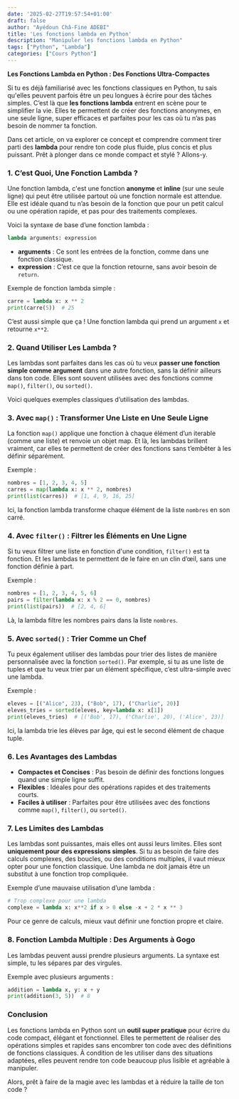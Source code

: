```yaml
---
date: '2025-02-27T19:57:54+01:00'
draft: false
author: "Ayédoun Châ-Fine ADEBI"
title: 'Les fonctions lambda en Python'
description: "Manipuler les fonctions lambda en Python"
tags: ["Python", "Lambda"]
categories: ["Cours Python"]
---
```


**Les Fonctions Lambda en Python : Des Fonctions Ultra-Compactes**

Si tu es déjà familiarisé avec les fonctions classiques en Python, tu sais qu'elles peuvent parfois être un peu longues à écrire pour des tâches simples. C’est là que **les fonctions lambda** entrent en scène pour te simplifier la vie. Elles te permettent de créer des fonctions anonymes, en une seule ligne, super efficaces et parfaites pour les cas où tu n’as pas besoin de nommer ta fonction.

Dans cet article, on va explorer ce concept et comprendre comment tirer parti des **lambda** pour rendre ton code plus fluide, plus concis et plus puissant. Prêt à plonger dans ce monde compact et stylé ? Allons-y.

### 1. **C’est Quoi, Une Fonction Lambda ?**

Une fonction lambda, c'est une fonction **anonyme** et **inline** (sur une seule ligne) qui peut être utilisée partout où une fonction normale est attendue. Elle est idéale quand tu n’as besoin de la fonction que pour un petit calcul ou une opération rapide, et pas pour des traitements complexes.

Voici la syntaxe de base d’une fonction lambda :

```python
lambda arguments: expression
```

- **arguments** : Ce sont les entrées de la fonction, comme dans une fonction classique.
- **expression** : C’est ce que la fonction retourne, sans avoir besoin de `return`.

Exemple de fonction lambda simple :

```python
carre = lambda x: x ** 2
print(carre(5))  # 25
```

C’est aussi simple que ça ! Une fonction lambda qui prend un argument `x` et retourne `x**2`.

### 2. **Quand Utiliser Les Lambda ?**

Les lambdas sont parfaites dans les cas où tu veux **passer une fonction simple comme argument** dans une autre fonction, sans la définir ailleurs dans ton code. Elles sont souvent utilisées avec des fonctions comme `map()`, `filter()`, ou `sorted()`.

Voici quelques exemples classiques d’utilisation des lambdas.

### 3. **Avec `map()` : Transformer Une Liste en Une Seule Ligne**

La fonction `map()` applique une fonction à chaque élément d’un iterable (comme une liste) et renvoie un objet map. Et là, les lambdas brillent vraiment, car elles te permettent de créer des fonctions sans t’embêter à les définir séparément.

Exemple :

```python
nombres = [1, 2, 3, 4, 5]
carres = map(lambda x: x ** 2, nombres)
print(list(carres))  # [1, 4, 9, 16, 25]
```

Ici, la fonction lambda transforme chaque élément de la liste `nombres` en son carré.

### 4. **Avec `filter()` : Filtrer les Éléments en Une Ligne**

Si tu veux filtrer une liste en fonction d'une condition, `filter()` est ta fonction. Et les lambdas te permettent de le faire en un clin d’œil, sans une fonction définie à part.

Exemple :

```python
nombres = [1, 2, 3, 4, 5, 6]
pairs = filter(lambda x: x % 2 == 0, nombres)
print(list(pairs))  # [2, 4, 6]
```

Là, la lambda filtre les nombres pairs dans la liste `nombres`.

### 5. **Avec `sorted()` : Trier Comme un Chef**

Tu peux également utiliser des lambdas pour trier des listes de manière personnalisée avec la fonction `sorted()`. Par exemple, si tu as une liste de tuples et que tu veux trier par un élément spécifique, c’est ultra-simple avec une lambda.

Exemple :

```python
eleves = [("Alice", 23), ("Bob", 17), ("Charlie", 20)]
eleves_tries = sorted(eleves, key=lambda x: x[1])
print(eleves_tries)  # [('Bob', 17), ('Charlie', 20), ('Alice', 23)]
```

Ici, la lambda trie les élèves par âge, qui est le second élément de chaque tuple.

### 6. **Les Avantages des Lambdas**

- **Compactes et Concises** : Pas besoin de définir des fonctions longues quand une simple ligne suffit.
- **Flexibles** : Idéales pour des opérations rapides et des traitements courts.
- **Faciles à utiliser** : Parfaites pour être utilisées avec des fonctions comme `map()`, `filter()`, ou `sorted()`.

### 7. **Les Limites des Lambdas**

Les lambdas sont puissantes, mais elles ont aussi leurs limites. Elles sont **uniquement pour des expressions simples**. Si tu as besoin de faire des calculs complexes, des boucles, ou des conditions multiples, il vaut mieux opter pour une fonction classique. Une lambda ne doit jamais être un substitut à une fonction trop compliquée.

Exemple d’une mauvaise utilisation d’une lambda :

```python
# Trop complexe pour une lambda
complexe = lambda x: x**2 if x > 0 else -x + 2 * x ** 3
```

Pour ce genre de calculs, mieux vaut définir une fonction propre et claire.

### 8. **Fonction Lambda Multiple : Des Arguments à Gogo**

Les lambdas peuvent aussi prendre plusieurs arguments. La syntaxe est simple, tu les sépares par des virgules.

Exemple avec plusieurs arguments :

```python
addition = lambda x, y: x + y
print(addition(3, 5))  # 8
```

### Conclusion

Les fonctions lambda en Python sont un **outil super pratique** pour écrire du code compact, élégant et fonctionnel. Elles te permettent de réaliser des opérations simples et rapides sans encombrer ton code avec des définitions de fonctions classiques. À condition de les utiliser dans des situations adaptées, elles peuvent rendre ton code beaucoup plus lisible et agréable à manipuler.

Alors, prêt à faire de la magie avec les lambdas et à réduire la taille de ton code ?
